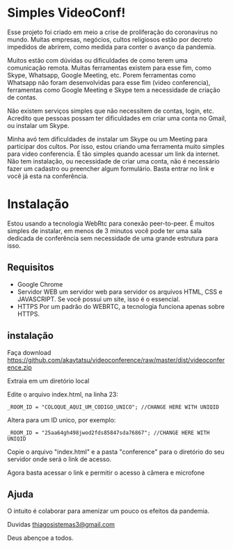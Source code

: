 # Simples VideoConf!

Esse projeto foi criado em meio a crise de proliferação do coronavirus no mundo. Muitas empresas, negócios, cultos religiosos estão por decreto impedidos de abrirem, como medida para conter o avanço da pandemia. 

Muitos estão com dúvidas ou dificuldades de como terem uma comunicação remota. Muitas ferramentas existem para esse fim, como Skype, Whatsapp, Google Meeting, etc. Porem ferramentas como Whatsapp não foram desenvolvidas para esse fim (video conferencia), ferramentas como Google Meeting e Skype tem a necessidade de criação de contas.

Não existem serviços simples que não necessitem de contas, login, etc. Acredito que pessoas possam ter dificuldades em criar uma conta no Gmail, ou instalar um Skype.

Minha avó tem dificuldades de instalar um Skype ou um Meeting para participar dos cultos. Por isso, estou criando uma ferramenta muito simples para video conferencia. É tão simples quando acessar um link da internet. Não tem instalação, ou necessidade de criar uma conta, não é necessário fazer um cadastro ou preencher algum formulário. Basta entrar no link e você já esta na conferência.


# Instalação

Estou usando a tecnologia WebRtc para conexão peer-to-peer. É muitos simples de instalar, em menos de 3 minutos você pode ter uma sala dedicada de conferência sem necessidade de uma grande estrutura para isso.

## Requisitos

 - Google Chrome
 - Servidor WEB
 um servidor web para servidor os arquivos HTML, CSS e JAVASCRIPT. Se você possui um site, isso é o essencial.
 - HTTPS
 Por um padrão do WEBRTC, a tecnologia funciona apenas sobre HTTPS.

## instalação

Faça download https://github.com/akaytatsu/videoconference/raw/master/dist/videoconference.zip

Extraia em um diretório local

Edite o arquivo index.html, na linha 23:
```
_ROOM_ID = "COLOQUE_AQUI_UM_CODIGO_UNICO"; //CHANGE HERE WITH UNIQID
```
Altera para um ID unico, por exemplo:
```
_ROOM_ID = "25aa64gh498jwod2fds85847sda76867"; //CHANGE HERE WITH UNIQID
```
Copie o arquivo "index.html" e a pasta "conference" para o diretório do seu servidor onde será o link de acesso.

Agora basta acessar o link e permitir o acesso à câmera e microfone

## Ajuda

O intuito é colaborar para amenizar um pouco os efeitos da pandemia.

Duvidas thiagosistemas3@gmail.com

Deus abençoe a todos.